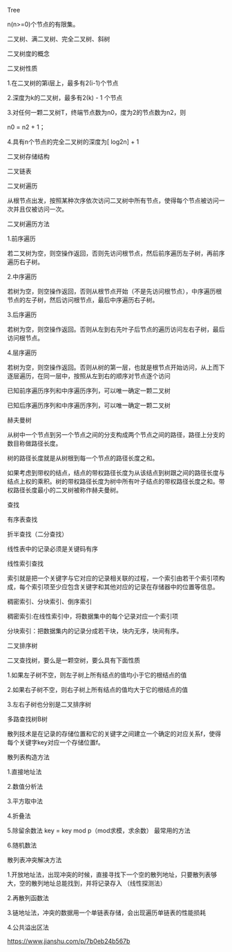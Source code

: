 Tree

n(n>=0)个节点的有限集。

二叉树、满二叉树、完全二叉树、斜树 

二叉树度的概念

二叉树性质

1.在二叉树的第i层上，最多有2(i-1)个节点

2.深度为k的二叉树，最多有2(k) - 1 个节点

3.对任何一颗二叉树T，终端节点数为n0，度为2的节点数为n2，则

n0 = n2 + 1；

4.具有n个节点的完全二叉树的深度为[ log2n] + 1



二叉树存储结构

二叉链表

二叉树遍历

从根节点出发，按照某种次序依次访问二叉树中所有节点，使得每个节点被访问一次并且仅被访问一次。

二叉树遍历方法

1.前序遍历

​	若二叉树为空，则空操作返回，否则先访问根节点，然后前序遍历左子树，再前序遍历右子树。

2.中序遍历

​	若树为空，则空操作返回，否则从根节点开始（不是先访问根节点），中序遍历根节点的左子树，然后访问根节点，最后中序遍历右子树。

3.后序遍历

​	若树为空，则空操作返回。否则从左到右先叶子后节点的遍历访问左右子树，最后访问根节点。

4.层序遍历

​	若树为空，则空操作返回。否则从树的第一层，也就是根节点开始访问，从上而下逐层遍历，在同一层中，按照从左到右的顺序对节点逐个访问



已知前序遍历序列和中序遍历序列，可以唯一确定一颗二叉树

已知后序遍历序列和中序遍历序列，可以唯一确定一颗二叉树



赫夫曼树

从树中一个节点到另一个节点之间的分支构成两个节点之间的路径，路径上分支的数目称做路径长度。

树的路径长度就是从树根到每一个节点的路径长度之和。

如果考虑到带权的结点，结点的带权路径长度为从该结点到树跟之间的路径长度与结点上权的乘积。树的带权路径长度为树中所有叶子结点的带权路径长度之和。带权路径长度最小的二叉树被称作赫夫曼树。





查找

有序表查找

折半查找（二分查找）

线性表中的记录必须是关键码有序



线性索引查找

索引就是把一个关键字与它对应的记录相关联的过程，一个索引由若干个索引项构成，每个索引项至少应包含关键字和其他对应的记录在存储器中的位置等信息。

稠密索引、分块索引、倒序索引

稠密索引:在线性索引中，将数据集中的每个记录对应一个索引项

分块索引：把数据集内的记录分成若干块，块内无序，块间有序。



二叉排序树

二叉查找树，要么是一颗空树，要么具有下面性质

1.如果左子树不空，则左子树上所有结点的值均小于它的根结点的值

2.如果右子树不空，则右子树上所有结点的值均大于它的根结点的值

3.左右子树也分别是二叉排序树



多路查找树B树



散列技术是在记录的存储位置和它的关键字之间建立一个确定的对应关系f，使得每个关键字key对应一个存储位置f。



散列表构造方法

1.直接地址法

2.数值分析法

3.平方取中法

4.折叠法

5.除留余数法  key = key mod p（mod求模，求余数） 最常用的方法

6.随机数法



散列表冲突解决方法

1.开放地址法，出现冲突的时候，直接寻找下一个空的散列地址，只要散列表够大，空的散列地址总能找到，并将记录存入 （线性探测法）

2.再散列函数法

3.链地址法，冲突的数据用一个单链表存储，会出现遍历单链表的性能损耗

4.公共溢出区法



https://www.jianshu.com/p/7b0eb24b567b